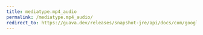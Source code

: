 ```yaml
---
title: mediatype.mp4_audio
permalink: /mediatype.mp4_audio/
redirect_to: https://guava.dev/releases/snapshot-jre/api/docs/com/google/common/net/MediaType.html#MP4_AUDIO
---
```

